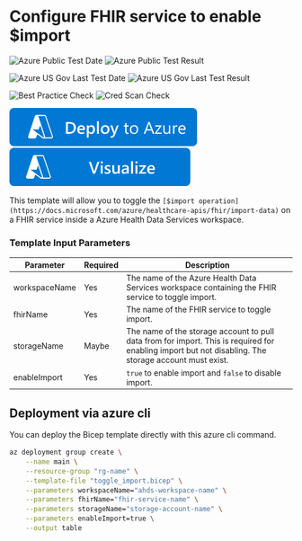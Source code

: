 # Configure FHIR service to enable $import

![Azure Public Test Date](https://azurequickstartsservice.blob.core.windows.net/badges/quickstarts/microsoft.healthcareapis/fhir-import/PublicLastTestDate.svg)
![Azure Public Test Result](https://azurequickstartsservice.blob.core.windows.net/badges/quickstarts/microsoft.healthcareapis/fhir-import/PublicDeployment.svg)

![Azure US Gov Last Test Date](https://azurequickstartsservice.blob.core.windows.net/badges/quickstarts/microsoft.healthcareapis/fhir-import/FairfaxLastTestDate.svg)
![Azure US Gov Last Test Result](https://azurequickstartsservice.blob.core.windows.net/badges/quickstarts/microsoft.healthcareapis/fhir-import/FairfaxDeployment.svg)

![Best Practice Check](https://azurequickstartsservice.blob.core.windows.net/badges/quickstarts/microsoft.healthcareapis/fhir-import/BestPracticeResult.svg)
![Cred Scan Check](https://azurequickstartsservice.blob.core.windows.net/badges/quickstarts/microsoft.healthcareapis/fhir-import/CredScanResult.svg)

[![Deploy To Azure](https://raw.githubusercontent.com/Azure/azure-quickstart-templates/master/1-CONTRIBUTION-GUIDE/images/deploytoazure.svg?sanitize=true)](https://portal.azure.com/#create/Microsoft.Template/uri/https%3A%2F%2Fraw.githubusercontent.com%2FAzure%2Fazure-quickstart-templates%2Fmaster%2Fquickstarts%2Fmicrosoft.healthcareapis%2Ffhir-import%2Fazuredeploy.json)
[![Visualize](https://raw.githubusercontent.com/Azure/azure-quickstart-templates/master/1-CONTRIBUTION-GUIDE/images/visualizebutton.svg?sanitize=true)](http://armviz.io/#/?load=https%3A%2F%2Fraw.githubusercontent.com%2FAzure%2Fazure-quickstart-templates%2Fmaster%2Fquickstarts%2Fmicrosoft.healthcareapis%2Ffhir-import%2Fazuredeploy.json)

This template will allow you to toggle the `[$import operation](https://docs.microsoft.com/azure/healthcare-apis/fhir/import-data)` on a FHIR service inside a Azure Health Data Services workspace. 


### Template Input Parameters


| Parameter | Required | Description |
| --- | --- | --- |
| workspaceName | Yes | The name of the Azure Health Data Services workspace containing the FHIR service to toggle import. |
| fhirName | Yes | The name of the FHIR service to toggle import. |
| storageName | Maybe | The name of the storage account to pull data from for import. This is required for enabling import but not disabling. The storage account must exist. |
| enableImport | Yes | `true` to enable import and `false` to disable import. |

## Deployment via azure cli

You can deploy the Bicep template directly with this azure cli command.

```sh
az deployment group create \
    --name main \
    --resource-group "rg-name" \
    --template-file "toggle_import.bicep" \
    --parameters workspaceName="ahds-workspace-name" \
    --parameters fhirName="fhir-service-name" \
    --parameters storageName="storage-account-name" \
    --parameters enableImport=true \
    --output table
```
